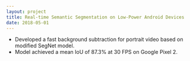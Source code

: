 ```yaml
---
layout: project
title: Real-time Semantic Segmentation on Low-Power Android Devices
date: 2018-05-01
---
```

- Developed a fast background subtraction for portrait video based on modified SegNet model.
- Model achieved a mean IoU of 87.3% at 30 FPS on Google Pixel 2.

